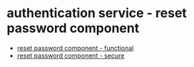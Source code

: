 # authentication service - reset password component

- [reset password component - functional](1b1.md)
- [reset password component - secure](1b2.md)
